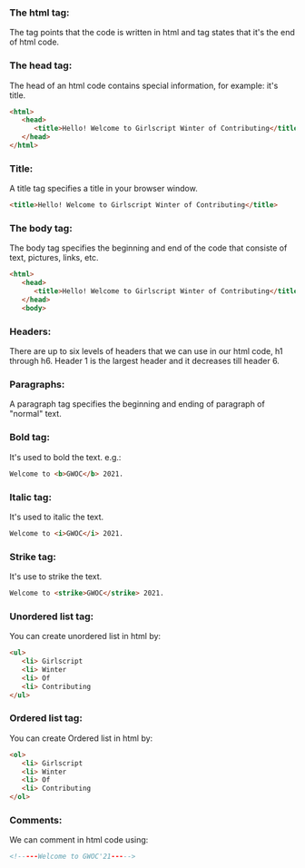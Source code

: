 ### The html tag: 
The <html> tag points that the code is written in html and </html> tag states that it's the end of html code.

### The head tag: 
The head of an html code contains special information, for example: it's title. 

```html 
<html>
   <head>
      <title>Hello! Welcome to Girlscript Winter of Contributing</title>
   </head>
</html>
```

### Title: 
A title tag specifies a title in your browser window.  
```html
<title>Hello! Welcome to Girlscript Winter of Contributing</title>
```

### The body tag: 
The body tag specifies the beginning and end of the code that consiste of text, pictures, links, etc.
```html
<html>
   <head>
      <title>Hello! Welcome to Girlscript Winter of Contributing</title>
   </head>
   <body>
```
  
### Headers: 
There are up to six levels of headers that we can use in our html code, h1 through h6. Header 1 is the largest header and it decreases till header 6.

### Paragraphs: 
A paragraph tag specifies the beginning and ending of paragraph of "normal" text.

### Bold tag: 
It's used to bold the text.
e.g.: 
```html
Welcome to <b>GWOC</b> 2021. 
```
        
### Italic tag: 
It's used to italic the text.
```html
Welcome to <i>GWOC</i> 2021.
```
        
### Strike tag: 
It's use to strike the text.
```html
Welcome to <strike>GWOC</strike> 2021.  
```
        
### Unordered list tag: 
You can create unordered list in html by:

```html
<ul>
   <li> Girlscript
   <li> Winter
   <li> Of
   <li> Contributing
</ul>
```

### Ordered list tag: 
You can create Ordered list in html by:
```html      
<ol>
   <li> Girlscript
   <li> Winter
   <li> Of
   <li> Contributing
</ol>
```

### Comments: 
We can comment in html code using:
```html
<!-----Welcome to GWOC'21----->
```   
